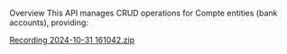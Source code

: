 Overview
This API manages CRUD operations for Compte entities (bank accounts), providing:



[Recording 2024-10-31 161042.zip](https://github.com/user-attachments/files/17594218/Recording.2024-10-31.161042.zip)
